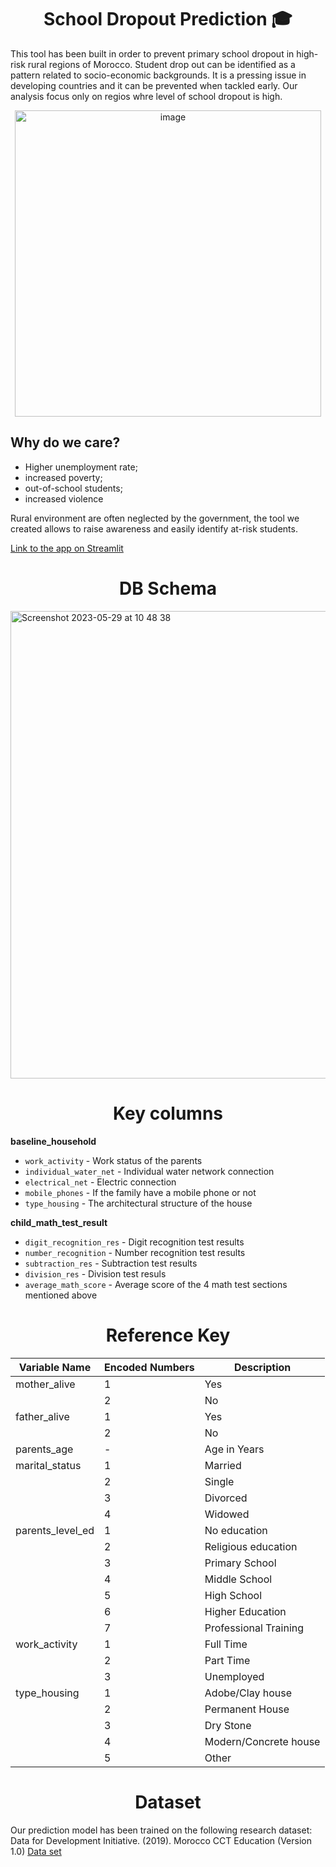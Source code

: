 <div align="center">
<h1>School Dropout Prediction 🎓</h1>
</div>

This tool has been built in order to prevent primary school dropout in high-risk rural regions of Morocco.
Student drop out can be identified as a pattern related to socio-economic backgrounds. It is a pressing issue in developing countries and it can be prevented when tackled early. Our analysis focus only on regios whre level of school dropout is high.

<div align="center">
<img width="490" alt="image" src="https://github.com/neylabelmaachi/schoolpred/assets/120349975/785d4bf1-c434-425a-9290-8bd8d94110f0">
</div>

## Why do we care?
* Higher unemployment rate; 
* increased poverty; 
* out-of-school students;
* increased violence

Rural environment are often neglected by the government, the tool we created allows to raise awareness and easily identify at-risk students. 

[Link to the app on Streamlit](https://lewagon-schooldropout.streamlit.app/)


<div align="center">
<h1>DB Schema</h1>
</div>

<img width="748" alt="Screenshot 2023-05-29 at 10 48 38" src="https://github.com/neylabelmaachi/schoolpred/assets/37574368/9de5e612-48f2-4d28-8173-f568719d9338">


<div align="center">
<h1>Key columns</h1>
</div>

**baseline_household**
 - `work_activity` - Work status of the parents
 - `individual_water_net` - Individual water network connection
 - `electrical_net` - Electric connection
 - `mobile_phones` - If the family have a mobile phone or not
 - `type_housing` - The architectural structure of the house 

**child_math_test_result**
 - `digit_recognition_res` - Digit recognition test results
 - `number_recognition` - Number recognition test results
 - `subtraction_res` - Subtraction test results
 - `division_res` - Division test resuls
 - `average_math_score` - Average score of the 4 math test sections mentioned above 


<div align="center">
<h1>Reference Key</h1>
</div>

| Variable Name   | Encoded Numbers | Description |
|-----------------|------|-------------|
| mother_alive    | 1    | Yes         |
|                 | 2    | No          |
| father_alive    | 1    | Yes         |
|                 | 2    | No          |
| parents_age     | -    | Age in Years|
| marital_status  | 1    | Married     |
|                 | 2    | Single      |
|                 | 3    | Divorced    |
|                 | 4    | Widowed     |
| parents_level_ed| 1    | No education|
|                 | 2    | Religious education|
|                 | 3    | Primary School|
|                 | 4    | Middle School|
|                 | 5    | High School|
|                 | 6    | Higher Education|
|                 | 7    | Professional Training|
| work_activity   | 1    | Full Time|
|                 | 2    | Part Time|
|                 | 3    | Unemployed|
| type_housing    | 1    | Adobe/Clay house|
|                 | 2    | Permanent House|
|                 | 3    | Dry Stone|
|                 | 4    | Modern/Concrete house|
|                 | 5    | Other|

<div align="center">
<h1>Dataset</h1>
</div>

Our prediction model has been trained on the following research dataset: Data for Development Initiative. (2019). Morocco CCT Education (Version 1.0) 
[Data set](https://redivis.com/datasets/11xy-bb1z6q7ap?v=1.0)
